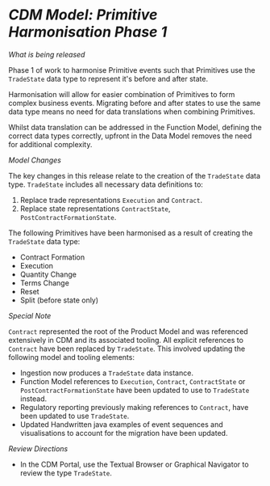 # *CDM Model: Primitive Harmonisation Phase 1*

_What is being released_

Phase 1 of work to harmonise Primitive events such that Primitives use the `TradeState` data type to represent it's before and after state.

Harmonisation will allow for easier combination of Primitives to form  complex business events. Migrating before and after states to use the same data type means no need for data translations when combining Primitives. 

Whilst data translation can be addressed in the Function Model, defining the correct data types correctly, upfront in the Data Model removes the need for additional complexity. 

*Model Changes*

The key changes in this release relate to the creation of the `TradeState` data type. `TradeState` includes all necessary data definitions to: 

1. Replace trade representations `Execution` and `Contract`.
1. Replace state representations `ContractState`, `PostContractFormationState`.

The following Primitives have been harmonised as a result of creating the `TradeState` data type:

- Contract Formation
- Execution
- Quantity Change
- Terms Change
- Reset
- Split (before state only)

*Special Note*
 
`Contract` represented the root of the Product Model and was referenced extensively in CDM and its associated tooling. All explicit references to `Contract` have been replaced by `TradeState`. This involved updating the following model and tooling elements:

- Ingestion now produces a `TradeState` data instance.
- Function Model references to `Execution`, `Contract`, `ContractState` or `PostContractFormationState` have been updated to use to `TradeState` instead.
- Regulatory reporting previously making references to `Contract`, have been updated to use `TradeState`.
- Updated Handwritten java examples of event sequences and visualisations to account for the migration have been updated.

_Review Directions_

- In the CDM Portal, use the Textual Browser or Graphical Navigator to review the type `TradeState`.
